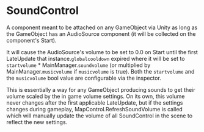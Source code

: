 # SoundControl
A component meant to be attached on any GameObject via Unity as long as the GameObject has an AudioSource component (it will be collected on the component's Start).

It will cause the AudioSource's volume to be set to 0.0 on Start until the first LateUpdate that instance.`globalcooldown` expired where it will be set to `startvolume` * MainManager.`soundvolume` (or multiplied by MainManager.`musicvolume` if `musicvolume` is true). Both the `startvolume` and the `musicvolume` bool value are configurable via the inspector.

This is essentially a way for any GameObject producing sounds to get their volume scaled by the in game volume settings. On its own, this volume never changes after the first applicable LateUpdate, but if the settings changes during gameplay, MapControl.RefreshSoundVolume is called which will manually update the volume of all SoundControl in the scene to reflect the new settings.
